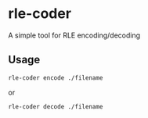# rle-coder

A simple tool for RLE encoding/decoding

## Usage

```rle-coder encode ./filename```

or

```rle-coder decode ./filename```
